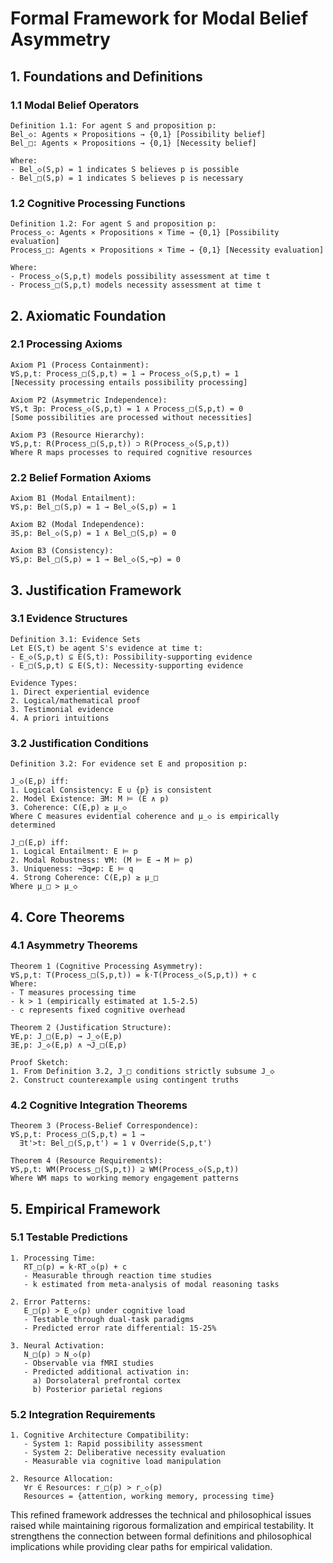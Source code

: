 # Formal Framework for Modal Belief Asymmetry

## 1. Foundations and Definitions

### 1.1 Modal Belief Operators
```
Definition 1.1: For agent S and proposition p:
Bel_◇: Agents × Propositions → {0,1} [Possibility belief]
Bel_□: Agents × Propositions → {0,1} [Necessity belief]

Where:
- Bel_◇(S,p) = 1 indicates S believes p is possible
- Bel_□(S,p) = 1 indicates S believes p is necessary
```

### 1.2 Cognitive Processing Functions
```
Definition 1.2: For agent S and proposition p:
Process_◇: Agents × Propositions × Time → {0,1} [Possibility evaluation]
Process_□: Agents × Propositions × Time → {0,1} [Necessity evaluation]

Where:
- Process_◇(S,p,t) models possibility assessment at time t
- Process_□(S,p,t) models necessity assessment at time t
```

## 2. Axiomatic Foundation

### 2.1 Processing Axioms
```
Axiom P1 (Process Containment): 
∀S,p,t: Process_□(S,p,t) = 1 → Process_◇(S,p,t) = 1
[Necessity processing entails possibility processing]

Axiom P2 (Asymmetric Independence):
∀S,t ∃p: Process_◇(S,p,t) = 1 ∧ Process_□(S,p,t) = 0
[Some possibilities are processed without necessities]

Axiom P3 (Resource Hierarchy):
∀S,p,t: R(Process_□(S,p,t)) ⊃ R(Process_◇(S,p,t))
Where R maps processes to required cognitive resources
```

### 2.2 Belief Formation Axioms
```
Axiom B1 (Modal Entailment): 
∀S,p: Bel_□(S,p) = 1 → Bel_◇(S,p) = 1

Axiom B2 (Modal Independence):
∃S,p: Bel_◇(S,p) = 1 ∧ Bel_□(S,p) = 0

Axiom B3 (Consistency):
∀S,p: Bel_□(S,p) = 1 → Bel_◇(S,¬p) = 0
```

## 3. Justification Framework

### 3.1 Evidence Structures
```
Definition 3.1: Evidence Sets
Let E(S,t) be agent S's evidence at time t:
- E_◇(S,p,t) ⊆ E(S,t): Possibility-supporting evidence
- E_□(S,p,t) ⊆ E(S,t): Necessity-supporting evidence

Evidence Types:
1. Direct experiential evidence
2. Logical/mathematical proof
3. Testimonial evidence
4. A priori intuitions
```

### 3.2 Justification Conditions
```
Definition 3.2: For evidence set E and proposition p:

J_◇(E,p) iff:
1. Logical Consistency: E ∪ {p} is consistent
2. Model Existence: ∃M: M ⊨ (E ∧ p)
3. Coherence: C(E,p) ≥ μ_◇
Where C measures evidential coherence and μ_◇ is empirically determined

J_□(E,p) iff:
1. Logical Entailment: E ⊨ p
2. Modal Robustness: ∀M: (M ⊨ E → M ⊨ p)
3. Uniqueness: ¬∃q≠p: E ⊨ q
4. Strong Coherence: C(E,p) ≥ μ_□
Where μ_□ > μ_◇
```

## 4. Core Theorems

### 4.1 Asymmetry Theorems
```
Theorem 1 (Cognitive Processing Asymmetry):
∀S,p,t: T(Process_□(S,p,t)) = k⋅T(Process_◇(S,p,t)) + c
Where:
- T measures processing time
- k > 1 (empirically estimated at 1.5-2.5)
- c represents fixed cognitive overhead

Theorem 2 (Justification Structure):
∀E,p: J_□(E,p) → J_◇(E,p)
∃E,p: J_◇(E,p) ∧ ¬J_□(E,p)

Proof Sketch:
1. From Definition 3.2, J_□ conditions strictly subsume J_◇
2. Construct counterexample using contingent truths
```

### 4.2 Cognitive Integration Theorems
```
Theorem 3 (Process-Belief Correspondence):
∀S,p,t: Process_□(S,p,t) = 1 → 
  ∃t'>t: Bel_□(S,p,t') = 1 ∨ Override(S,p,t')

Theorem 4 (Resource Requirements):
∀S,p,t: WM(Process_□(S,p,t)) ⊇ WM(Process_◇(S,p,t))
Where WM maps to working memory engagement patterns
```

## 5. Empirical Framework

### 5.1 Testable Predictions
```
1. Processing Time:
   RT_□(p) = k⋅RT_◇(p) + c
   - Measurable through reaction time studies
   - k estimated from meta-analysis of modal reasoning tasks

2. Error Patterns:
   E_□(p) > E_◇(p) under cognitive load
   - Testable through dual-task paradigms
   - Predicted error rate differential: 15-25%

3. Neural Activation:
   N_□(p) ⊃ N_◇(p)
   - Observable via fMRI studies
   - Predicted additional activation in:
     a) Dorsolateral prefrontal cortex
     b) Posterior parietal regions
```

### 5.2 Integration Requirements
```
1. Cognitive Architecture Compatibility:
   - System 1: Rapid possibility assessment
   - System 2: Deliberative necessity evaluation
   - Measurable via cognitive load manipulation

2. Resource Allocation:
   ∀r ∈ Resources: r_□(p) > r_◇(p)
   Resources = {attention, working memory, processing time}
```

This refined framework addresses the technical and philosophical issues raised while maintaining rigorous formalization and empirical testability. It strengthens the connection between formal definitions and philosophical implications while providing clear paths for empirical validation.